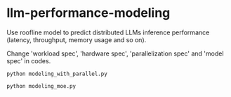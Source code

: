 # llm-performance-modeling

Use roofline model to predict distributed LLMs inference performance (latency, throughput, memory usage and so on).

Change 'workload spec', 'hardware spec', 'parallelization spec' and 'model spec' in codes.

`python modeling_with_parallel.py`

`python modeling_moe.py`